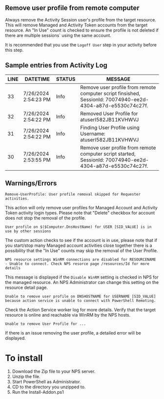 ## Remove user profile from remote computer

Always remove the Activity Session user's profile from the target resource. 
This will remove Managed and Activity Token accounts from the target resource.
An "In Use" count is checked to ensure the profile is not deleted if there are multiple sessions`
using the same account.

It is recommended that you use the `Logoff User` step in your activity before this step.

## Sample entries from Activity Log

| LINE | DATETIME | STATUS | MESSAGE |
| --   | --       | --     | --      | 
| 33   | 7/26/2024 2:54:23 PM	| Info	| Remove user profile from remote computer script finsished, SessionId: 70074940-ee2d-4304-a87d-e5530c74c27f. |
| 32   | 7/26/2024 2:54:22 PM	| Info	| Removed User Profile for atuserI582JB11KVHWVJ  |
| 31   | 7/26/2024 2:54:22 PM	| Info	| Finding User Profile using Username: atuserI582JB11KVHWVJ |
| 30   | 7/26/2024 2:53:55 PM	| Info	| Remove user profile from remote computer script started, SessionId: 70074940-ee2d-4304-a87d-e5530c74c27f. |

## Warnings/Errors

`Remove-UserProfile: User profile removal skipped for Requester activities.`

This action will only remove user profiles for Managed Account and Activity Token activity login types.
Please note that "Delete" checkbox for account does not stop the removal of the profile. 

`User profile on $($Computer.DnsHostName) for USER [SID_VALUE] is in use by other sessions`

The custom action checks to see if the account is in use, please note that if you start/stop many Managed account activities
close together there is a possibility that the "In Use" counts may skip the removal of the User Profile.

`NPS resource settings WinRM connections are disabled for RESOURCENAME - Unable to connect. Check NPS resorce page /resources/Id for more details`

This message is displayed if the `Disable WinRM` setting is checked in NPS for the managed resource.
An NPS Administrator can change this setting on the resource detail page.

`Unable to remove user profile on DNSHOSTNAME for USERNAME [SID_VALUE] because action service is unable to connect with PowerShell Remoting.`

Check the Action Service worker log for more details. Verify that the target resource is online and reachable via WinRM by
the NPS hosts.

`Unable to remove User Profile for ...`

If there is an issue removing the user profile, a detailed error will be displayed.


# To install
1. Download the Zip file to your NPS server.
1. Unzip the file.
1. Start PowerShell as Administrator.
1. CD to the directory you unzipped to.
1. Run the Install-Addon.ps1
